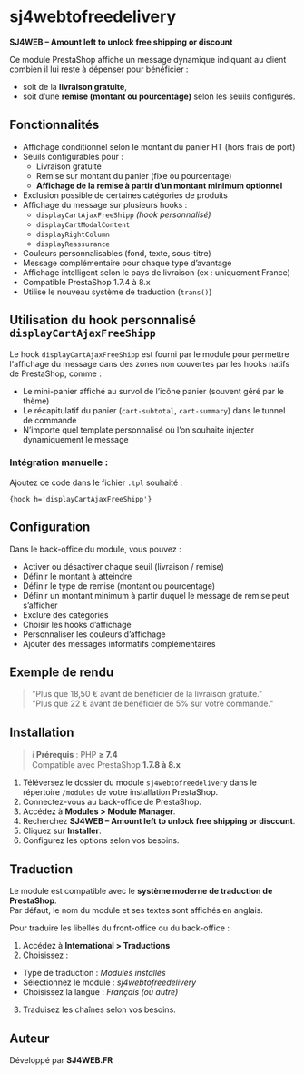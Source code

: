 # sj4webtofreedelivery

**SJ4WEB – Amount left to unlock free shipping or discount**

Ce module PrestaShop affiche un message dynamique indiquant au client combien il lui reste à dépenser pour bénéficier :
- soit de la **livraison gratuite**,
- soit d’une **remise (montant ou pourcentage)** selon les seuils configurés.

## Fonctionnalités

- Affichage conditionnel selon le montant du panier HT (hors frais de port)
- Seuils configurables pour :
  - Livraison gratuite
  - Remise sur montant du panier (fixe ou pourcentage)
  - **Affichage de la remise à partir d’un montant minimum optionnel**
- Exclusion possible de certaines catégories de produits
- Affichage du message sur plusieurs hooks :
  - `displayCartAjaxFreeShipp` *(hook personnalisé)*
  - `displayCartModalContent`
  - `displayRightColumn`
  - `displayReassurance`
- Couleurs personnalisables (fond, texte, sous-titre)
- Message complémentaire pour chaque type d’avantage
- Affichage intelligent selon le pays de livraison (ex : uniquement France)
- Compatible PrestaShop 1.7.4 à 8.x
- Utilise le nouveau système de traduction (`trans()`)

## Utilisation du hook personnalisé `displayCartAjaxFreeShipp`

Le hook `displayCartAjaxFreeShipp` est fourni par le module pour permettre l'affichage du message dans des zones non couvertes par les hooks natifs de PrestaShop, comme :
- Le mini-panier affiché au survol de l’icône panier (souvent géré par le thème)
- Le récapitulatif du panier (`cart-subtotal`, `cart-summary`) dans le tunnel de commande
- N’importe quel template personnalisé où l’on souhaite injecter dynamiquement le message

### Intégration manuelle :
Ajoutez ce code dans le fichier `.tpl` souhaité :
```smarty
{hook h='displayCartAjaxFreeShipp'}
```

## Configuration

Dans le back-office du module, vous pouvez :

- Activer ou désactiver chaque seuil (livraison / remise)
- Définir le montant à atteindre
- Définir le type de remise (montant ou pourcentage)
- Définir un montant minimum à partir duquel le message de remise peut s’afficher
- Exclure des catégories
- Choisir les hooks d’affichage
- Personnaliser les couleurs d’affichage
- Ajouter des messages informatifs complémentaires

## Exemple de rendu

> "Plus que 18,50 € avant de bénéficier de la livraison gratuite."  
> "Plus que 22 € avant de bénéficier de 5% sur votre commande."

## Installation
> ℹ️ **Prérequis** : PHP **≥ 7.4**  
> Compatible avec PrestaShop **1.7.8 à 8.x**

1. Téléversez le dossier du module `sj4webtofreedelivery` dans le répertoire `/modules` de votre installation PrestaShop.
2. Connectez-vous au back-office de PrestaShop.
3. Accédez à **Modules > Module Manager**.
4. Recherchez **SJ4WEB – Amount left to unlock free shipping or discount**.
5. Cliquez sur **Installer**.
6. Configurez les options selon vos besoins.

## Traduction

Le module est compatible avec le **système moderne de traduction de PrestaShop**.  
Par défaut, le nom du module et ses textes sont affichés en anglais.

Pour traduire les libellés du front-office ou du back-office :

1. Accédez à **International > Traductions**
2. Choisissez :
  - Type de traduction : *Modules installés*
  - Sélectionnez le module : *sj4webtofreedelivery*
  - Choisissez la langue : *Français (ou autre)*
3. Traduisez les chaînes selon vos besoins.

## Auteur

Développé par **SJ4WEB.FR**